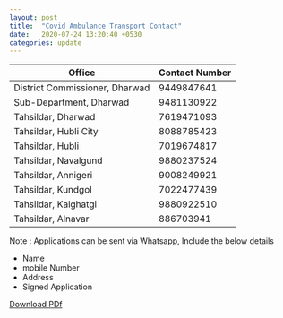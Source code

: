 ```yaml
---
layout: post
title:  "Covid Ambulance Transport Contact"
date:   2020-07-24 13:20:40 +0530
categories: update
---
```



| Office  | Contact Number |
| ------------- | ------------- |
|District Commissioner, Dharwad|9449847641|
|Sub-Department, Dharwad|9481130922|
|Tahsildar, Dharwad|7619471093|
|Tahsildar, Hubli City|8088785423|
|Tahsildar, Hubli|7019674817|
|Tahsildar, Navalgund|9880237524|
|Tahsildar, Annigeri|9008249921|
|Tahsildar, Kundgol|7022477439|
|Tahsildar, Kalghatgi|9880922510|
|Tahsildar, Alnavar|886703941|

Note :
Applications can be sent via Whatsapp, Include the below details
* Name
* mobile Number
* Address
* Signed Application

[Download PDf](https://www.supportdharwad.in/assets/images/note/159450434126804839.pdf)
